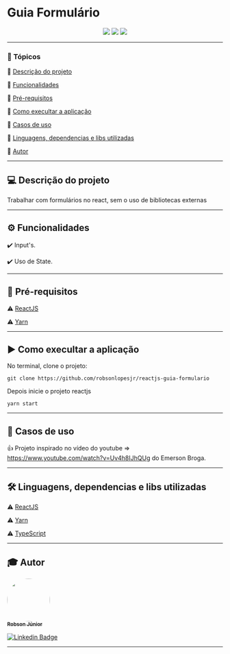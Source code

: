 <h1>Guia Formulário</h1>

<p align="center">
  <img src="https://img.shields.io/static/v1?label=typescript&message=language&color=blue&style=for-the-badge&logo=Typescript"/>
  <img src="https://img.shields.io/static/v1?label=reactjs&message=framework&color=blue&style=for-the-badge&logo=REACT"/>
   <img src="http://img.shields.io/static/v1?label=STATUS&message=Em_Andamento&color=green&style=for-the-badge"/>
</p>

---

### 📖 Tópicos

:small_blue_diamond: [Descrição do projeto](#-descrição-do-projeto)

:small_blue_diamond: [Funcionalidades](#-funcionalidades)

:small_blue_diamond: [Pré-requisitos](#-pré-requisitos)

:small_blue_diamond: [Como execultar a aplicação](#-como-execultar-a-aplicação)

:small_blue_diamond: [Casos de uso](#-casos-de-uso)

:small_blue_diamond: [Linguagens, dependencias e libs utilizadas](#-linguagens-dependencias-e-libs-utilizadas)

:small_blue_diamond: [Autor](#-autor)

---

## 💻 Descrição do projeto

<p align="justify">
  Trabalhar com formulários no react, sem o uso de bibliotecas externas
</p>

---

## ⚙️ Funcionalidades

:heavy_check_mark: Input's.

:heavy_check_mark: Uso de State.

---

## 🎯 Pré-requisitos

:warning: [ReactJS](https://pt-br.reactjs.org/)

:warning: [Yarn](https://yarnpkg.com/)

---

## ▶️ Como execultar a aplicação

No terminal, clone o projeto:

```
git clone https://github.com/robsonlopesjr/reactjs-guia-formulario
```

Depois inicie o projeto reactjs

```
yarn start
```
---

## 📌 Casos de uso

👍 Projeto inspirado no vídeo do youtube => https://www.youtube.com/watch?v=Uv4h8IJhQUg do Emerson Broga.

---

## 🛠 Linguagens, dependencias e libs utilizadas

:warning: [ReactJS](https://pt-br.reactjs.org/)

:warning: [Yarn](https://yarnpkg.com/)

:warning: [TypeScript](https://www.typescriptlang.org/)

---

## 🎓 Autor

<a href="https://www.instagram.com/robson.junior.184/">
 <img style="border-radius: 50%;" src="https://avatars3.githubusercontent.com/u/69487360?s=400&u=7956928a6764b5ab125fccfa6350c58e3414e2ff&v=4" width="100px;" alt=""/>
 <br />
 <sub><b>Robson Júnior</b></sub></a>
 <br />

[![Linkedin Badge](https://img.shields.io/badge/LinkedIn-Robson-blue?style=flat-square&logo=Linkedin&logoColor=white&link=https://www.linkedin.com/in/robsonlopesjr)](https://www.linkedin.com/in/robsonlopesjr)

---